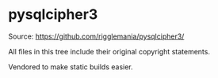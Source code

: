 # pysqlcipher3

Source: https://github.com/rigglemania/pysqlcipher3/

All files in this tree include their original copyright statements.

Vendored to make static builds easier.
